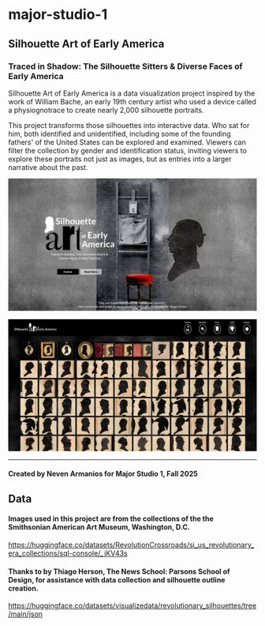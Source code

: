 # major-studio-1

## Silhouette Art of Early America

### Traced in Shadow: The Silhouette Sitters & Diverse Faces of Early America

Silhouette Art of Early America is a data visualization project inspired by the work of William Bache, an early 19th century artist who used a device called a physiognotrace to create nearly 2,000 silhouette portraits.

This project transforms those silhouettes into interactive data. Who sat for him, both identified and unidentified, including some of the founding fathers' of the United States can be explored and examined. Viewers can filter the collection by gender and identification status, inviting viewers to explore these portraits not just as images, but as entries into a larger narrative about the past.

![Homescreen](screenshots/landing.jpg)
<br />

![Interior gallery page](screenshots/interior.jpg)

---

#### Created by Neven Armanios for Major Studio 1, Fall 2025

## Data

#### Images used in this project are from the collections of the the Smithsonian American Art Museum, Washington, D.C.

https://huggingface.co/datasets/RevolutionCrossroads/si_us_revolutionary_era_collections/sql-console/_jKV43s

#### Thanks to by Thiago Herson, The News School: Parsons School of Design, for assistance with data collection and silhouette outline creation.

https://huggingface.co/datasets/visualizedata/revolutionary_silhouettes/tree/main/json
